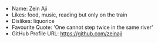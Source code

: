 - Name: Zein Aji
- Likes: food, music, reading but only on the train
- Dislikes: liquorice 
- Favourite Quote: 'One cannot step twice in the same river'
- GitHub Profile URL: https://github.com/zeinaji
